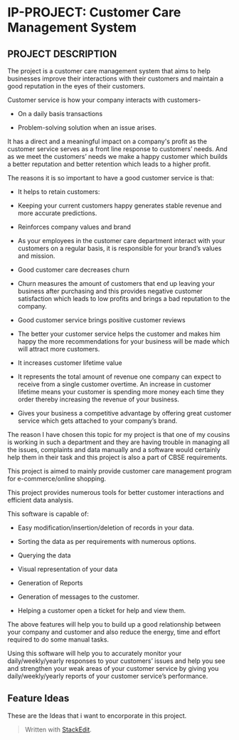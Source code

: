 # IP-PROJECT: **Customer Care Management System**
## PROJECT DESCRIPTION
The project is a customer care management system that aims to help businesses improve their interactions with their customers and maintain a good reputation in the eyes of their customers.

  

Customer service is how your company interacts with customers-

-   On a daily basis transactions
    
-   Problem-solving solution when an issue arises.
    

  

It has a direct and a meaningful impact on a company's profit as the customer service serves as a front line response to customers’ needs. And as we meet the customers’ needs we make a happy customer which builds a better reputation and better retention which leads to a higher profit.

The reasons it is so important to have a good customer service is that:

-   It helps to retain customers:
    

-   Keeping your current customers happy generates stable revenue and more accurate predictions.
    

-   Reinforces company values and brand
    

-   As your employees in the customer care department interact with your customers on a regular basis, it is responsible for your brand’s values and mission.
    

-   Good customer care decreases churn
    

-   Churn measures the amount of customers that end up leaving your business after purchasing and this provides negative customer satisfaction which leads to low profits and brings a bad reputation to the company.
    

-   Good customer service brings positive customer reviews
    

-   The better your customer service helps the customer and makes him happy the more recommendations for your business will be made which will attract more customers.
    

-   It increases customer lifetime value
    

-   It represents the total amount of revenue one company can expect to receive from a single customer overtime. An increase in customer lifetime means your customer is spending more money each time they order thereby increasing the revenue of your business.
    

-   Gives your business a competitive advantage by offering great customer service which gets attached to your company’s brand.
    

  

The reason I have chosen this topic for my project is that one of my cousins is working in such a department and they are having trouble in managing all the issues, complaints and data manually and a software would certainly help them in their task and this project is also a part of CBSE requirements.

  

This project is aimed to mainly provide customer care management program for e-commerce/online shopping.

  

This project provides numerous tools for better customer interactions and efficient data analysis.

This software is capable of:

-   Easy modification/insertion/deletion of records in your data.
    
-   Sorting the data as per requirements with numerous options.
    
-   Querying the data
    
-   Visual representation of your data
    
-   Generation of Reports
    
-   Generation of messages to the customer.
    
-   Helping a customer open a ticket for help and view them.
    

The above features will help you to build up a good relationship between your company and customer and also reduce the energy, time and effort required to do some manual tasks.

Using this software will help you to accurately monitor your daily/weekly/yearly responses to your customers’ issues and help you see and strengthen your weak areas of your customer service by giving you daily/weekly/yearly reports of your customer service’s performance.

## Feature Ideas
These are the Ideas that i want to encorporate in this project.


> Written with [StackEdit](https://stackedit.io/).
